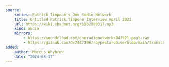 ```yaml
---
source:
    series: Patrick Timpone's One Radio Network
    title: Untitled Patrick Timpone Interview April 2021
    url: https://wiki.chadnet.org/1032809317.mp3
    kind: audio
    mirrors:
        - https://soundcloud.com/oneradionetwork/041921-peat-ray
        - https://github.com/0x2447196/raypeatarchive/blob/main/transcripts/04.19.21%20Peat%20Ray%20%5B1032809317%5D.vtt
added:
    author: Marcus Whybrow
    date: "2024-08-17"
---
```

